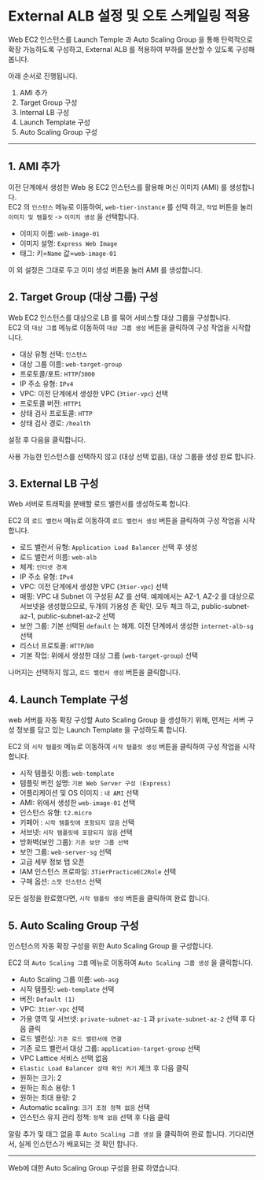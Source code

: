 # External ALB 설정 및 오토 스케일링 적용

Web EC2 인스턴스를 Launch Temple 과 Auto Scaling Group 을 통해 탄력적으로 확장 가능하도록 구성하고, External ALB 를 적용하여 부하를 분산할 수 있도록 구성해 봅니다.  

아래 순서로 진행됩니다.

1. AMI 추가
2. Target Group 구성
3. Internal LB 구성
4. Launch Template 구성
5. Auto Scaling Group 구성



---
## 1. AMI 추가
이전 단계에서 생성한 Web 용 EC2 인스턴스를 활용해 머신 이미지 (AMI) 를 생성합니다.  
EC2 의 `인스턴스` 메뉴로 이동하여, `web-tier-instance` 를 선택 하고, `작업` 버튼을 눌러 `이미지 및 템플릿` -> `이미지 생성` 을 선택합니다. 

- 이미지 이름: `web-image-01`
- 이미지 설명: `Express Web Image`
- 태그: 키=`Name` 값=`web-image-01`

이 외 설정은 그대로 두고 이미 생성 버튼을 눌러 AMI 를 생성합니다. 

## 2. Target Group (대상 그룹) 구성
Web EC2 인스턴스를 대상으로 LB 를 묶어 서비스할 대상 그룹을 구성합니다.  
EC2 의 `대상 그룹` 메뉴로 이동하여 `대상 그룹 생성` 버튼을 클릭하여 구성 작업을 시작합니다.

- 대상 유형 선택: `인스턴스`
- 대상 그룹 이름: `web-target-group`
- 프로토콜/포트: `HTTP`/`3000`
- IP 주소 유형: `IPv4`
- VPC: 이전 단계에서 생성한 VPC (`3tier-vpc`) 선택
- 프로토콜 버전: `HTTP1`
- 상태 검사 프로토콜: `HTTP`
- 상태 검사 경로: `/health`

설정 후 다음을 클릭합니다. 

사용 가능한 인스턴스를 선택하지 않고 (대상 선택 없음), 대상 그룹을 생성 완료 합니다. 


## 3. External LB 구성
Web 서버로 트래픽을 분배할 로드 밸런서를 생성하도록 합니다.  

EC2 의 `로드 밸런서` 메뉴로 이동하여 `로드 밸런서 생성` 버튼을 클릭하여 구성 작업을 시작합니다.

- 로드 밸런서 유형: `Application Load Balancer` 선택 후 생성
- 로드 밸런서 이름: `web-alb`
- 체계: `인터넷 경계`
- IP 주소 유형: `IPv4`
- VPC: 이전 단계에서 생성한 VPC (`3tier-vpc`) 선택
- 매핑: VPC 내 Subnet 이 구성된 AZ 를 선택. 예제에서는 AZ-1, AZ-2 를 대상으로 서브넷을 생성했으므로, 두개의 가용성 존 확인. 모두 체크 하고, public-subnet-az-1, public-subnet-az-2 선택
- 보안 그룹: 기본 선택된 `default` 는 해제. 이전 단계에서 생성한 `internet-alb-sg` 선택
- 리스너 프로토콜: `HTTP`/`80`
- 기본 작업: 위에서 생성한 대상 그룹 (`web-target-group`) 선택

나머지는 선택하지 않고, `로드 밸런서 생성` 버튼을 클릭합니다. 

## 4. Launch Template 구성
web 서버를 자동 확장 구성할 Auto Scaling Group 을 생성하기 위해, 먼저는 서버 구성 정보를 담고 있는 Launch Template 을 구성하도록 합니다.  

EC2 의 `시작 템플릿` 메뉴로 이동하여 `시작 템플릿 생성` 버튼을 클릭하여 구성 작업을 시작합니다.

- 시작 템플릿 이름: `web-template`
- 템플릿 버전 설명: `기본 Web Server 구성 (Express)`
- 어플리케이션 및 OS 이미지 : `내 AMI` 선택
- AMI: 위에서 생성한 `web-image-01` 선택
- 인스턴스 유형: `t2.micro`
- 키페어 : `시작 템플릿에 포함되지 않음` 선택
- 서브넷: `시작 템플릿에 포함되지 않음` 선택
- 방화벽(보안 그룹): `기존 보안 그룹 선택`
- 보안 그룹: `web-server-sg` 선택
- 고급 세부 정보 탭 오픈
- IAM 인스턴스 프로파일: `3TierPracticeEC2Role` 선택
- 구매 옵션: `스팟 인스턴스` 선택

모든 설정을 완료했다면, `시작 템플릿 생성` 버튼을 클릭하여 완료 합니다. 

## 5. Auto Scaling Group 구성

인스턴스의 자동 확장 구성을 위한 Auto Scaling Group 을 구성합니다.  

EC2 의 `Auto Scaling 그룹` 메뉴로 이동하여 `Auto Scaling 그룹 생성` 을 클릭합니다. 

- Auto Scaling 그룹 이름: `web-asg`
- 시작 템플릿: `web-template` 선택
- 버전: `Default (1)`
- VPC: `3tier-vpc` 선택
- 가용 영역 및 서브넷: `private-subnet-az-1` 과 `private-subnet-az-2` 선택 후 다음 클릭
- 로드 밸런싱: `기존 로드 밸런서에 연결`
- 기존 로드 밸런서 대상 그룹: `application-target-group` 선택
- VPC Lattice 서비스 선택 없음
- `Elastic Load Balancer 상태 확인 켜기` 체크 후 다음 클릭
- 원하는 크기: 2 
- 원하는 최소 용량: 1
- 원하는 최대 용량: 2
- Automatic scaling: `크기 조정 정책 없음` 선택
- 인스턴스 유지 관리 정책: `정책 없음` 선택 후 다음 클릭

알람 추가 및 태그 없음 후 `Auto Scaling 그룹 생성` 을 클릭하여 완료 합니다.
기다리면서, 실제 인스턴스가 배포되는 것 확인 합니다. 

---

Web에 대한 Auto Scaling Group 구성을 완료 하였습니다.  
